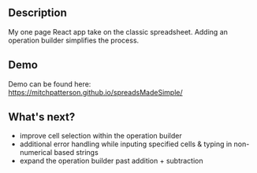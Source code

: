 ## Description
My one page React app take on the classic spreadsheet. Adding an operation builder simplifies the process. 

## Demo
Demo can be found here: https://mitchpatterson.github.io/spreadsMadeSimple/

## What's next?
- improve cell selection within the operation builder
- additional error handling while inputing specified cells & typing in non-numerical based strings
- expand the operation builder past addition + subtraction
